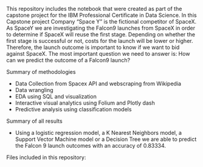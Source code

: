 This repository includes the notebook that were created as part of the capstone project for the IBM Professional Certificate in Data Science. In this Capstone project Company “Space Y” is the fictional competitor of SpaceX. 
As SpaceY we are investigating the Falcon9 launches from SpaceX in order to determine if SpaceX will reuse the first stage. Depending on whether the first stage is successful or not, costs for the launch will be lower or higher. 
Therefore, the launch outcome is important to know if we want to bid against SpaceX. The most important question we need to answer is: How can we predict the outcome of a Falcon9 launch? 

Summary of methodologies
- Data Collection from Spacex API and webscraping from Wikipedia
- Data wrangling
- EDA using SQL and visualization
- Interactive visual analytics using Folium and Plotly dash
- Predictive analysis using classification models 

Summary of all results
- Using a logistic regression model, a K Nearest Neighbors model, a Support Vector Machine model or a Decision Tree we are able to predict the Falcon 9 launch outcomes with an accuracy of 0.83334.

Files included in this repository:


